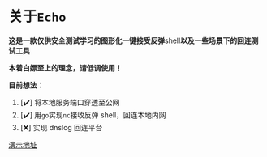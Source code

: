 # 关于`Echo`

**这是一款仅供安全测试学习的图形化一键接受反弹**shell**以及一些场景下的回连测试工具**

**本着白嫖至上的理念，请低调使用！**

**目前想法：**

1. [✔️] 将本地服务端口穿透至公网
2. [✔️] 用`go`实现`nc`接收反弹 shell，回连本地内网
3. [❌] 实现 dnslog 回连平台

[演示地址](https://www.bilibili.com/video/BV1DSZGYgEsp/?spm_id_from=333.1387.homepage.video_card.click&vd_source=3c7ba978da03769295ac818286171ab1)
